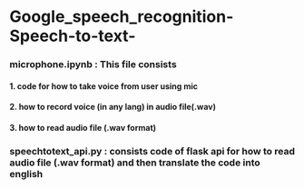# Google_speech_recognition-Speech-to-text-

### microphone.ipynb   : This file consists 
#### 1. code for how to take voice from user using mic
#### 2. how to record voice (in any lang) in audio file(.wav)
#### 3. how to read audio file (.wav format)

### speechtotext_api.py : consists code of flask api for  how to read audio file (.wav format) and then translate the code into english